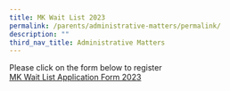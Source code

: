 ```yaml
---
title: MK Wait List 2023
permalink: /parents/administrative-matters/permalink/
description: ""
third_nav_title: Administrative Matters
---
```


Please click on the form below to register  
[MK Wait List Application Form 2023](https://go.gov.sg/horizonmkwaitlistapplicationform2023)